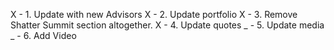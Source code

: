 X - 1. Update with new Advisors
X - 2. Update portfolio
X - 3. Remove Shatter Summit section altogether.
X - 4. Update quotes
_ - 5. Update media
_ - 6. Add Video